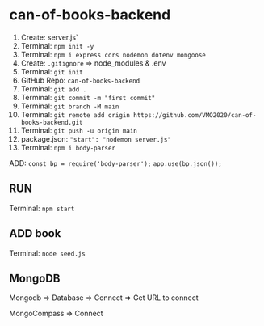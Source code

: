 # can-of-books-backend

1. Create: server.js`
2. Terminal: `npm init -y`
3. Terminal: `npm i express cors nodemon dotenv mongoose`
4. Create: `.gitignore` => node_modules & .env
5. Terminal: `git init`
6. GitHub Repo: `can-of-books-backend`
7. Terminal: `git add .`
8. Terminal: `git commit -m "first commit"`
9. Terminal: `git branch -M main`
10. Terminal: `git remote add origin https://github.com/VMO2020/can-of-books-backend.git`
11. Terminal: `git push -u origin main`
12. package.json: `"start": "nodemon server.js"`
13. Terminal: `npm i body-parser`

ADD:
`const bp = require('body-parser');`
`app.use(bp.json());`

## RUN

Terminal: `npm start`

## ADD book

Terminal: `node seed.js`

## MongoDB

Mongodb => Database => Connect => Get URL to connect

MongoCompass => Connect

